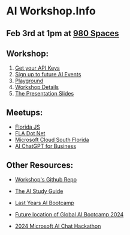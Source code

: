 <link rel='stylesheet' href='https://cdn.jsdelivr.net/gh/kognise/water.css@latest/dist/dark.min.css'>

# AI Workshop.Info 
## Feb 3rd at 1pm at [980 Spaces](https://maps.app.goo.gl/oF877cyzqfM1YZeG7)

## Workshop:
1) [Get your API Keys](https://global-ai-communiy.zapier.app/workshop-key?field-8ec4=YT6HJG)
2) [Sign up to future AI Events](https://mailchi.mp/918b2bbcebcf/ai-workshop)
3) [Playground](https://playground.globalai.community/) 
4) [Workshop Details](https://workshop.globalai.community/)
5) [The Presentation Slides](https://docs.google.com/presentation/d/12PlwRj_HyTucpfRUwe6mEf7pN6nXSe8NvZoKBNNDEEo/edit?usp=sharing)




## Meetups:
- [Florida JS](https://meetup.com/floridajs)
- [FLA Dot Net](https://meetup.com/fladotnet)
- [Microsoft Cloud South Florida](https://meetup.com/mcsfug)
- [AI ChatGPT for Business](https://meetup.com/boca-area-ai-chatgpt-for-business/)


## Other Resources:
- [Workshop's Github Repo](https://github.com/GlobalAICommunity/AzureOpenAIService-Workshop?tab=readme-ov-file)

- [The AI Study Guide](https://techcommunity.microsoft.com/t5/ai-azure-ai-services-blog/the-ai-study-guide-azure-s-top-free-resources-for-learning/ba-p/4036890)
- [Last Years AI Bootcamp](https://aiworkshop.moo.com/aibootcamp/)
- [Future location of Global AI Bootcamp 2024](https://github.com/GlobalAICommunity/global-ai-bootcamp-2024)
- [2024 Microsoft AI Chat Hackathon](https://github.com/microsoft/AI-Chat-App-Hack#hack-together-the-ai-chat-app-hack)
